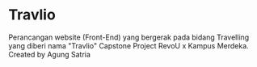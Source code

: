 # Travlio
Perancangan website (Front-End) yang bergerak pada bidang Travelling yang diberi nama "Travlio" Capstone Project RevoU x Kampus Merdeka.
Created by Agung Satria